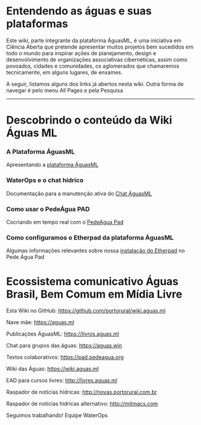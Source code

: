 <!-- TITLE: Wiki das Águas -->
<!-- SUBTITLE: Cocriar faz parte da cultura das águas -->

# Entendendo as águas e suas plataformas

Este wiki, parte integrante da plataforma ÁguasML, é uma iniciativa em Ciência Aberta que pretende apresentar muitos projetos bem sucedidos em todo o mundo para inspirar ações de planejamento, design e desenvolvimento de organizações associativas cibernéticas, assim como povoados, cidades e comunidades, os aglomerados que chamaremos tecnicamente, em alguns lugares, de enxames. 


A seguir, listamos alguns dos links já abertos nesta wiki. Outra forma de navegar é pelo menu All Pages e pela Pesquisa



-----

# Descobrindo o conteúdo da Wiki Águas ML

###  A Plataforma ÁguasML

Apresentando a [plataforma ÁguasML]



### WaterOps e o chat hídrico

Documentação para a manutenção ativa do [Chat ÁguasML]




### Como usar o PedeÁgua PAD

Cocriando em tempo real com o [PedeAgua Pad]




### Como configuramos o Etherpad da plataforma ÁguasML

Algumas informações relevantes sobre nossa [instalação do Etherpad] no Pede Água Pad




# Ecossistema comunicativo Águas Brasil, Bem Comum em Mídia Livre

Esta Wiki no GitHub: https://github.com/portorural/wiki.aguas.ml

Nave mãe: https://aguas.ml

Publicações ÁguasML: https://livros.aguas.ml

Chat para grupos das águas:  https://aguas.win

Textos colaborativos: https://pad.pedeagua.org 

Wiki das Águas: https://wiki.aguas.ml

EAD para cursos livres: http://livres.aguas.ml

Raspador de notícias hídricas: http://novas.portorural.com.br

Raspador de notícias hídricas alternativo: http://mitmacs.com


Seguimos trabalhando!
Equipe WaterOps


[plataforma ÁguasML]:https://wiki.aguas.ml/aguasml
[Chat ÁguasML]:https://wiki.aguas.ml/plataforma/chat-das-aguas/waterchat
[PedeAgua Pad]:https://wiki.aguas.ml/plataforma/pedeagua-pad/pedeaguas-pad
[instalação do Etherpad]:https://wiki.aguas.ml/plataforma/pedeagua-pad/configurando-o-etherpad-no-pede-aguas-pad